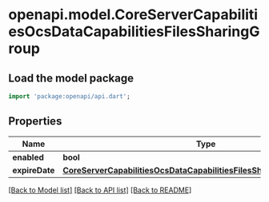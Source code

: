# openapi.model.CoreServerCapabilitiesOcsDataCapabilitiesFilesSharingGroup

## Load the model package
```dart
import 'package:openapi/api.dart';
```

## Properties
Name | Type | Description | Notes
------------ | ------------- | ------------- | -------------
**enabled** | **bool** |  | [optional] 
**expireDate** | [**CoreServerCapabilitiesOcsDataCapabilitiesFilesSharingPublicExpireDate**](CoreServerCapabilitiesOcsDataCapabilitiesFilesSharingPublicExpireDate.md) |  | [optional] 

[[Back to Model list]](../README.md#documentation-for-models) [[Back to API list]](../README.md#documentation-for-api-endpoints) [[Back to README]](../README.md)


